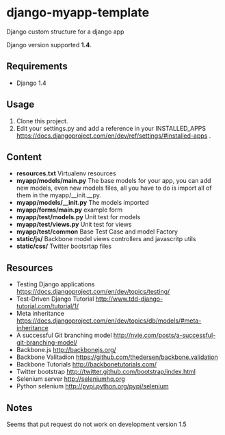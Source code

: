 django-myapp-template
=====================

Django custom structure for a django app

Django version supported **1.4**.

Requirements
------------

* Django 1.4

Usage
-----

1. Clone this project.
2. Edit your settings.py and add a reference in your INSTALLED_APPS https://docs.djangoproject.com/en/dev/ref/settings/#installed-apps .

Content
-------
* **resources.txt** Virtualenv resources
* **myapp/models/main.py** The base models for your app, you can add new models, even new models files, all you have to do is import all of them in the myapp/__init.__py.
* **myapp/models/__init.py** The models imported
* **myapp/forms/main.py**  example form
* **myapp/test/models.py** Unit test for models
* **myapp/test/views.py** Unit test for views
* **myapp/test/common** Base Test Case and model Factory
* **static/js/**  Backbone model views controllers and javascritp utils
* **static/css/** Twitter bootsrtap files

Resources
---------
* Testing Django applications https://docs.djangoproject.com/en/dev/topics/testing/
* Test-Driven Django Tutorial http://www.tdd-django-tutorial.com/tutorial/1/
* Meta inheritance https://docs.djangoproject.com/en/dev/topics/db/models/#meta-inheritance
* A successful Git branching model http://nvie.com/posts/a-successful-git-branching-model/
* Backbone.js http://backbonejs.org/
* Backbone Valitadion https://github.com/thedersen/backbone.validation
* Backbone Tutorials http://backbonetutorials.com/
* Twitter bootstrap http://twitter.github.com/bootstrap/index.html
* Selenium server http://seleniumhq.org
* Python selenium http://pypi.python.org/pypi/selenium

Notes
-----
Seems that put request do not work on development version 1.5
